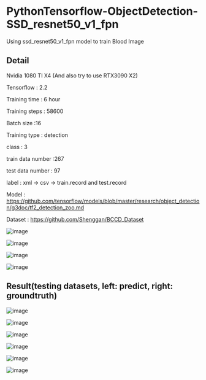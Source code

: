 # PythonTensorflow-ObjectDetection-SSD_resnet50_v1_fpn

Using ssd_resnet50_v1_fpn model to train Blood Image

## Detail
Nvidia 1080 TI X4 (And also try to use RTX3090 X2)

Tensorflow : 2.2

Training time : 6 hour

Training steps : 58600

Batch size :16

Training type : detection

class : 3

train data number :267

test data number : 97

label : xml -> csv -> train.record and test.record

Model : https://github.com/tensorflow/models/blob/master/research/object_detection/g3doc/tf2_detection_zoo.md

Dataset : https://github.com/Shenggan/BCCD_Dataset

![image](https://github.com/weisting-kw/PythonTensorflow-ObjectDetection-SSD_resnet50_v1_fpn/blob/main/detail1.png)

![image](https://github.com/weisting-kw/PythonTensorflow-ObjectDetection-SSD_resnet50_v1_fpn/blob/main/detail2.png)

![image](https://github.com/weisting-kw/PythonTensorflow-ObjectDetection-SSD_resnet50_v1_fpn/blob/main/detail3.png)

![image](https://github.com/weisting-kw/PythonTensorflow-ObjectDetection-SSD_resnet50_v1_fpn/blob/main/detail4.png)


## Result(testing datasets, left: predict, right: groundtruth)

![image](https://github.com/weisting-kw/PythonTensorflow-ObjectDetection-SSD_resnet50_v1_fpn/blob/main/example1.png)

![image](https://github.com/weisting-kw/PythonTensorflow-ObjectDetection-SSD_resnet50_v1_fpn/blob/main/example2.png)

![image](https://github.com/weisting-kw/PythonTensorflow-ObjectDetection-SSD_resnet50_v1_fpn/blob/main/example3.png)

![image](https://github.com/weisting-kw/PythonTensorflow-ObjectDetection-SSD_resnet50_v1_fpn/blob/main/example4.png)

![image](https://github.com/weisting-kw/PythonTensorflow-ObjectDetection-SSD_resnet50_v1_fpn/blob/main/example5.png)

![image](https://github.com/weisting-kw/PythonTensorflow-ObjectDetection-SSD_resnet50_v1_fpn/blob/main/example6.png)
